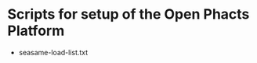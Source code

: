 Scripts for setup of the Open Phacts Platform
============================================

* seasame-load-list.txt
